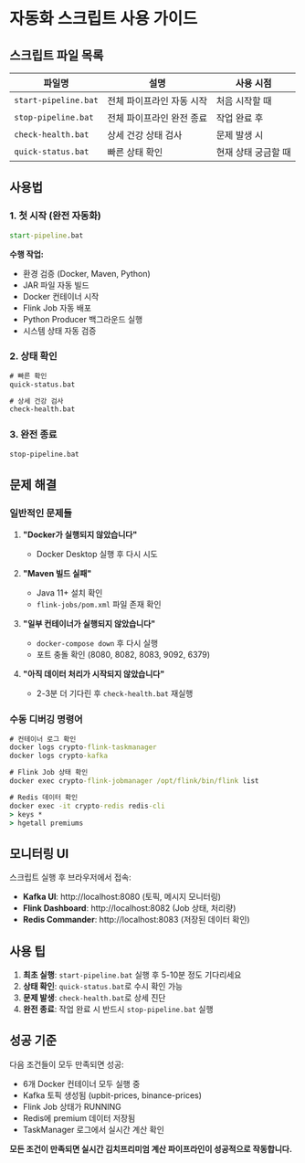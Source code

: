 # 자동화 스크립트 사용 가이드

## 스크립트 파일 목록

| 파일명 | 설명 | 사용 시점 |
|--------|------|-----------|
| `start-pipeline.bat` | 전체 파이프라인 자동 시작 | 처음 시작할 때 |
| `stop-pipeline.bat` | 전체 파이프라인 완전 종료 | 작업 완료 후 |
| `check-health.bat` | 상세 건강 상태 검사 | 문제 발생 시 |
| `quick-status.bat` | 빠른 상태 확인 | 현재 상태 궁금할 때 |

## 사용법

### 1. 첫 시작 (완전 자동화)
```cmd
start-pipeline.bat
```

**수행 작업:**
- 환경 검증 (Docker, Maven, Python)
- JAR 파일 자동 빌드
- Docker 컨테이너 시작
- Flink Job 자동 배포
- Python Producer 백그라운드 실행
- 시스템 상태 자동 검증

### 2. 상태 확인
```cmd
# 빠른 확인
quick-status.bat

# 상세 건강 검사
check-health.bat
```

### 3. 완전 종료
```cmd
stop-pipeline.bat
```

## 문제 해결

### 일반적인 문제들

1. **"Docker가 실행되지 않았습니다"**
   - Docker Desktop 실행 후 다시 시도

2. **"Maven 빌드 실패"**
   - Java 11+ 설치 확인
   - `flink-jobs/pom.xml` 파일 존재 확인

3. **"일부 컨테이너가 실행되지 않았습니다"**
   - `docker-compose down` 후 다시 실행
   - 포트 충돌 확인 (8080, 8082, 8083, 9092, 6379)

4. **"아직 데이터 처리가 시작되지 않았습니다"**
   - 2-3분 더 기다린 후 `check-health.bat` 재실행

### 수동 디버깅 명령어

```cmd
# 컨테이너 로그 확인
docker logs crypto-flink-taskmanager
docker logs crypto-kafka

# Flink Job 상태 확인
docker exec crypto-flink-jobmanager /opt/flink/bin/flink list

# Redis 데이터 확인
docker exec -it crypto-redis redis-cli
> keys *
> hgetall premiums
```

## 모니터링 UI

스크립트 실행 후 브라우저에서 접속:

- **Kafka UI**: http://localhost:8080 (토픽, 메시지 모니터링)
- **Flink Dashboard**: http://localhost:8082 (Job 상태, 처리량)
- **Redis Commander**: http://localhost:8083 (저장된 데이터 확인)

## 사용 팁

1. **최초 실행**: `start-pipeline.bat` 실행 후 5-10분 정도 기다리세요
2. **상태 확인**: `quick-status.bat`로 수시 확인 가능
3. **문제 발생**: `check-health.bat`로 상세 진단
4. **완전 종료**: 작업 완료 시 반드시 `stop-pipeline.bat` 실행

## 성공 기준

다음 조건들이 모두 만족되면 성공:

- 6개 Docker 컨테이너 모두 실행 중
- Kafka 토픽 생성됨 (upbit-prices, binance-prices)
- Flink Job 상태가 RUNNING
- Redis에 premium 데이터 저장됨
- TaskManager 로그에서 실시간 계산 확인

**모든 조건이 만족되면 실시간 김치프리미엄 계산 파이프라인이 성공적으로 작동합니다.**